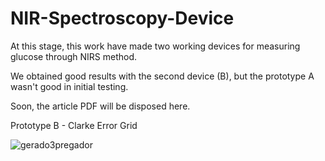 # NIR-Spectroscopy-Device

At this stage,  this work have made two working devices for measuring glucose through NIRS method.

We obtained good results with the second device (B), but the prototype A wasn't good in initial testing.

Soon, the article PDF will be disposed here.


Prototype B - Clarke Error Grid

![gerado3pregador](https://github.com/danielmpinto/NIR-Spectroscopy-Device/assets/82840303/1cca378d-eb45-41a1-9c46-a8edc9fb2993)
